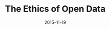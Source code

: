 ---
layout: post
categories: 
- talk
title: "The Ethics of Open Data"
location: "Social Media Week: Chicago"
date: 2015-11-19
image: /images/talks/social-media-week.jpg
description: "I participated in a panel discussion with Mike Fourcher, founder of  Aldertrack, and  Sun-Times reporter Dan Mihalopolous about the ethics in using open data."
link: http://socialmediaweek.org/chicago/events/the-ethics-of-open-data/
featured: false
published: true
---